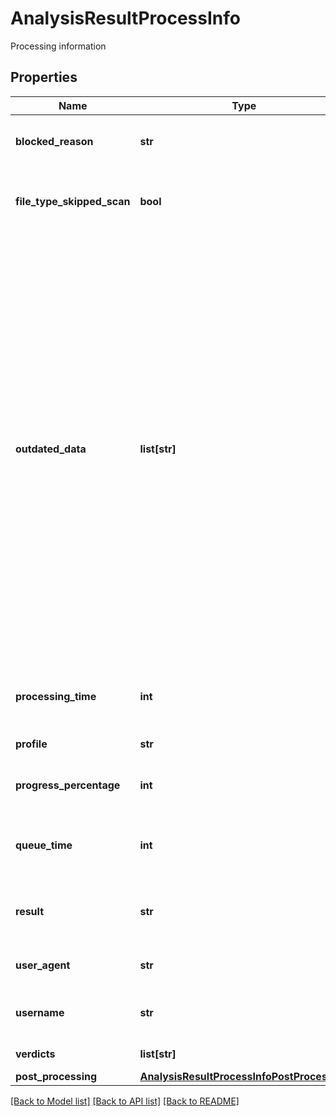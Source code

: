 # AnalysisResultProcessInfo

Processing information
## Properties
Name | Type | Description | Notes
------------ | ------------- | ------------- | -------------
**blocked_reason** | **str** | Provides the reason why the file is blocked (if so). | [optional] 
**file_type_skipped_scan** | **bool** | Indicates if the input file&#39;s detected type was configured to skip scanning. | [optional] 
**outdated_data** | **list[str]** | array of flags - if occur - describing outdated data in the result, these can be   * enginedefinitions: at least one of the AV engines the item was scanned with has a newer definition database   * configuration: the process&#39; rule - or any item used by the rule - was modified since the item was processed   * sanitization: if item was sanitized this flag notifies that the sanitization information regarding this result is outdated, meaning the sanitized item is no longer available                | [optional] 
**processing_time** | **int** | Total time elapsed during processing file on the node (in milliseconds). | [optional] 
**profile** | **str** | The used rule name. | [optional] 
**progress_percentage** | **int** | Percentage of processing completed (from 1-100). | [optional] 
**queue_time** | **int** | Total time elapsed while the file waits in the queue (in milliseconds). | [optional] 
**result** | **str** | The final result of processing the file (Allowed / Blocked / Processing). | [optional] 
**user_agent** | **str** | Identifier for the REST Client that calls the API. | [optional] 
**username** | **str** | User identifier who submitted scan request earlier. | [optional] 
**verdicts** | **list[str]** | Aggregated list of potential issues. | [optional] 
**post_processing** | [**AnalysisResultProcessInfoPostProcessing**](AnalysisResultProcessInfoPostProcessing.md) |  | [optional] 

[[Back to Model list]](../README.md#documentation-for-models) [[Back to API list]](../README.md#documentation-for-api-endpoints) [[Back to README]](../README.md)


